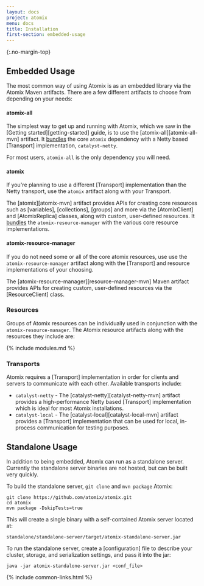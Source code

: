 ```yaml
---
layout: docs
project: atomix
menu: docs
title: Installation
first-section: embedded-usage
---
```


{:.no-margin-top}
## Embedded Usage

The most common way of using Atomix is as an embedded library via the Atomix Maven artifacts. There are a few different artifacts to choose from depending on your needs:

#### atomix-all

The simplest way to get up and running with Atomix, which we saw in the [Getting started][getting-started] guide, is to use the [atomix-all][atomix-all-mvn] artifact. It [bundles](https://github.com/atomix/atomix/blob/master/all/pom.xml#L29-L38) the core `atomix` dependency with a Netty based [Transport] implementation, `catalyst-netty`.

For most users, `atomix-all` is the only dependency you will need.

#### atomix

If you're planning to use a different [Transport] implementation than the Netty transport, use the `atomix` artifact along with your Transport.

The [atomix][atomix-mvn] artifact provides APIs for creating core resources such as [variables], [collections], [groups] and more via the [AtomixClient] and [AtomixReplica] classes, along with custom, user-defined resources. It [bundles](https://github.com/atomix/atomix/blob/master/core/pom.xml#L20-L49) the `atomix-resource-manager` with the various core resource implementations.

#### atomix-resource-manager

If you do not need some or all of the core atomix resources, use use the `atomix-resource-manager` artifact along with the [Transport] and resource implementations of your choosing.

The [atomix-resource-manager][resource-manager-mvn] Maven artifact provides APIs for creating custom, user-defined resources via the [ResourceClient] class.

### Resources

Groups of Atomix resources can be individually used in conjunction with the `atomix-resource-manager`. The Atomix resource artifacts along with the resources they include are:

{% include modules.md %}

### Transports

Atomix requires a [Transport] implementation in order for clients and servers to communicate with each other. Available transports include:

* `catalyst-netty` - The [catalyst-netty][catalyst-netty-mvn] artifact provides a high-performance Netty based [Transport] implementation which is ideal for most Atomix installations.
* `catalyst-local` - The [catalyst-local][catalyst-local-mvn] artifact provides a [Transport] implementation that can be used for local, in-process communication for testing purposes.

## Standalone Usage

In addition to being embedded, Atomix can run as a standalone server. Currently the standalone server binaries are not hosted, but can be built very quickly.

To build the standalone server, `git clone` and `mvn package` Atomix:

```
git clone https://github.com/atomix/atomix.git
cd atomix
mvn package -DskipTests=true
```

This will create a single binary with a self-contained Atomix server located at:

```
standalone/standalone-server/target/atomix-standalone-server.jar
```

To run the standalone server, create a [configuration] file to describe your cluster, storage, and serialization settings, and pass it into the jar:

```
java -jar atomix-standalone-server.jar <conf_file>
```

{% include common-links.html %}